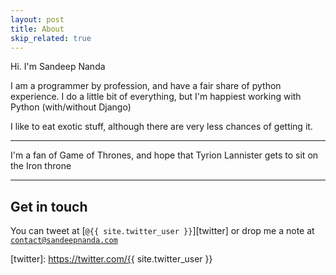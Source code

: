 ```yaml
---
layout: post
title: About
skip_related: true
---
```


Hi. I'm Sandeep Nanda

I am a programmer by profession, and have a fair share of python experience.
I do a little bit of everything, but I'm happiest working with Python (with/without Django)

I like to eat exotic stuff, although there are very less chances of getting it.

---

I'm a fan of Game of Thrones, and hope that Tyrion Lannister gets to sit on the Iron throne

---

## Get in touch

You can tweet at [`@{{ site.twitter_user }}`][twitter] or drop me a note at [`contact@sandeepnanda.com`][email]

[email]: contact@sandeepnanda.com
[twitter]: https://twitter.com/{{ site.twitter_user }}
